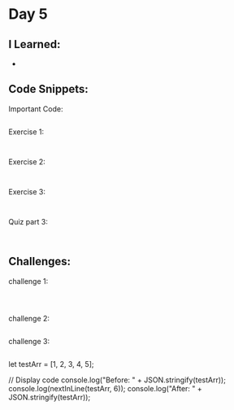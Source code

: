 # Day 5


## I Learned: 

- 
  

## Code Snippets:

Important Code: 
```JS
```

Exercise 1: 

```JS


```

Exercise 2: 

```JS


```

Exercise 3: 

```JS


```

Quiz part 3:
```JS
    
```

## Challenges: 

challenge 1: 

```JS

 
```



challenge 2: 

```JS

```


challenge 3: 

```JS

```


let testArr = [1, 2, 3, 4, 5];

// Display code
console.log("Before: " + JSON.stringify(testArr));
console.log(nextInLine(testArr, 6));
console.log("After: " + JSON.stringify(testArr));
```JS
